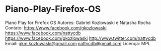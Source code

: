 # Piano-Play-Firefox-OS
Piano Play for Firefox OS
Autores:  Gabriel Kozlowaski e Natasha Rocha
Contato:  https://www.facebook.com/gkozlowaski
          https://www.facebook.com/nattycdb
          https://www.facebook.com/gkozlowaski
          http://www.twitter.com/nattycdb
Email:    gkm.kozlowaski@gmail.com
          nattycdb@gmail.com
Licença:  MPL
